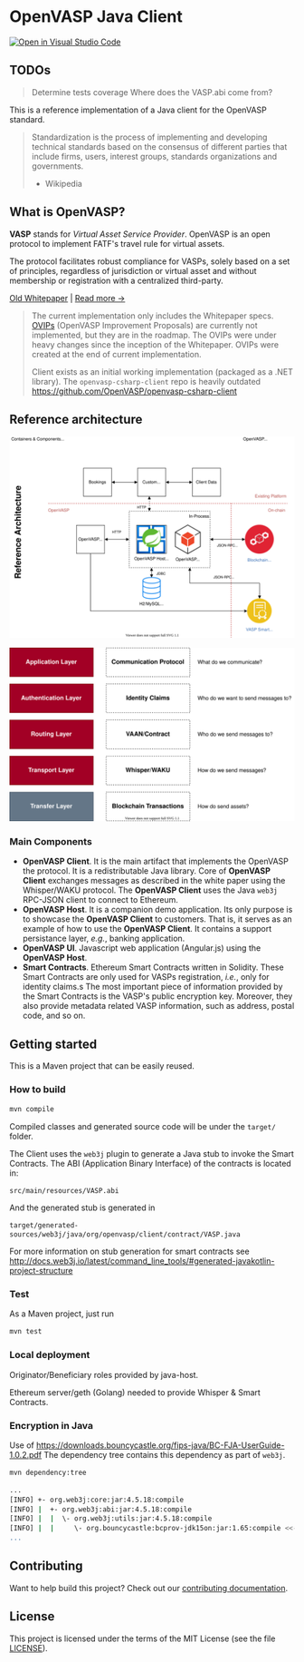 # OpenVASP Java Client

[![Open in Visual Studio Code](https://open.vscode.dev/badges/open-in-vscode.svg)](https://open.vscode.dev/OpenVASP/openvasp-java-client)

## TODOs

> Determine tests coverage
> Where does the VASP.abi come from?

This is a reference implementation of a Java client for the OpenVASP standard.

> Standardization is the process of implementing and developing technical standards based on the consensus of different parties that include
> firms, users, interest groups, standards organizations and governments.
>
> - Wikipedia

## What is OpenVASP?

**VASP** stands for *Virtual Asset Service Provider*.
OpenVASP is an open protocol to implement FATF's travel rule for virtual assets.

The protocol facilitates robust compliance for VASPs, solely based on a set of principles, regardless of jurisdiction or virtual asset and without membership or registration with a centralized third-party.

[Old Whitepaper](https://openvasp.org/wp-content/uploads/2020/09/OpenVasp_Whitepaper.pdf) | [Read more →](https://www.openvasp.org/)

> The current implementation only includes the Whitepaper specs.
> [OVIPs](https://github.com/OpenVASP/ovips) (OpenVASP Improvement Proposals) are currently not implemented, but they are in the roadmap.
> The OVIPs were under heavy changes since the inception of the Whitepaper.
> OVIPs were created at the end of current implementation.
>
> Client exists as an initial working implementation (packaged as a .NET library).
> The `openvasp-csharp-client` repo is heavily outdated
> <https://github.com/OpenVASP/openvasp-csharp-client>

## Reference architecture

![Reference architecture](OpenVASP-whitepaper.drawio.svg)

![Protocol Stack](OpenVASP-stack.drawio.svg)

### Main Components

- **OpenVASP Client**.
It is the main artifact that implements the OpenVASP the protocol.
It is a redistributable Java library.
Core of **OpenVASP Client** exchanges messages as described in the white paper using the Whisper/WAKU protocol.
The **OpenVASP Client** uses the Java `web3j` RPC-JSON client to connect to Ethereum.
- **OpenVASP Host**.
It is a companion demo application.
Its only purpose is to showcase the **OpenVASP Client** to customers.
That is, it serves as an example of how to use the **OpenVASP Client**.
It contains a support persistance layer, *e.g.*, banking application.
- **OpenVASP UI**.
Javascript web application (Angular.js) using the **OpenVASP Host**.
- **Smart Contracts**.
Ethereum Smart Contracts written in Solidity.
These Smart Contracts are only used for VASPs registration, *i.e.*, only for identity claims.s
The most important piece of information provided by the Smart Contracts is the VASP's public encryption key.
Moreover, they also provide metadata related VASP information, such as address, postal code, and so on.

## Getting started

This is a Maven project that can be easily reused.

### How to build

```sh
mvn compile
```

Compiled classes and generated source code will be under the `target/` folder.

The Client uses the `web3j` plugin to generate a Java stub to invoke the Smart Contracts.
The ABI (Application Binary Interface) of the contracts is located in:

```text
src/main/resources/VASP.abi
```

And the generated stub is generated in

```text
target/generated-sources/web3j/java/org/openvasp/client/contract/VASP.java
```

For more information on stub generation for smart contracts see
<http://docs.web3j.io/latest/command_line_tools/#generated-javakotlin-project-structure>

### Test

As a Maven project, just run

```sh
mvn test
```

### Local deployment

Originator/Beneficiary roles provided by java-host.

Ethereum server/geth (Golang) needed to provide Whisper & Smart Contracts.

### Encryption in Java

Use of <https://downloads.bouncycastle.org/fips-java/BC-FJA-UserGuide-1.0.2.pdf>
The dependency tree contains this dependency as part of `web3j`.

```sh
mvn dependency:tree
```

```sh
...
[INFO] +- org.web3j:core:jar:4.5.18:compile
[INFO] |  +- org.web3j:abi:jar:4.5.18:compile
[INFO] |  |  \- org.web3j:utils:jar:4.5.18:compile
[INFO] |  |     \- org.bouncycastle:bcprov-jdk15on:jar:1.65:compile <<--
...
```

## Contributing

Want to help build this project? Check out our [contributing documentation](CONTRIBUTING.md).

## License

This project is licensed under the terms of the MIT License (see the file [LICENSE](LICENSE)).
